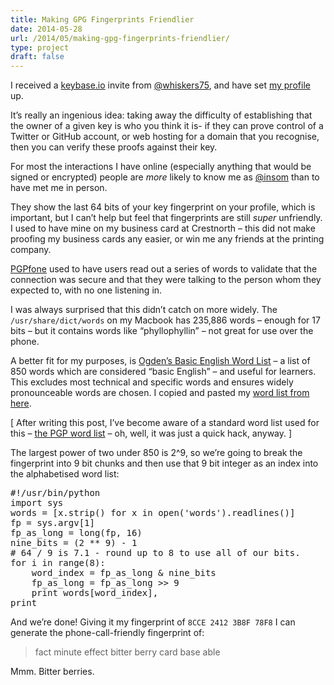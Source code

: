```yaml
---
title: Making GPG Fingerprints Friendlier
date: 2014-05-28
url: /2014/05/making-gpg-fingerprints-friendlier/
type: project
draft: false
---
```

I received a [keybase.io][1] invite from [@whiskers75][2], and have set [my profile][3] up.

It&rsquo;s really an ingenious idea: taking away the difficulty of establishing that the owner of a given key is who you think it is- if they can prove control of a Twitter or GitHub account, or web hosting for a domain that you recognise, then you can verify these proofs against their key.

For most the interactions I have online (especially anything that would be signed or encrypted) people are _more_ likely to know me as [@insom][4] than to have met me in person.

They show the last 64 bits of your key fingerprint on your profile, which is important, but I can&rsquo;t help but feel that fingerprints are still _super_ unfriendly. I used to have mine on my business card at Crestnorth &#8211; this did not make proofing my business cards any easier, or win me any friends at the printing company.

[PGPfone][5] used to have users read out a series of words to validate that the connection was secure and that they were talking to the person whom they expected to, with no one listening in.

I was always surprised that this didn&rsquo;t catch on more widely. The `/usr/share/dict/words` on my Macbook has 235,886 words &#8211; enough for 17 bits &#8211; but it contains words like &ldquo;phyllophyllin&rdquo; &#8211; not great for use over the phone.

A better fit for my purposes, is [Ogden&rsquo;s Basic English Word List][6] &#8211; a list of 850 words which are considered &ldquo;basic English&rdquo; &#8211; and useful for learners. This excludes most technical and specific words and ensures widely pronounceable words are chosen. I copied and pasted my [word list from here][7].

[ After writing this post, I&rsquo;ve become aware of a standard word list used for this &#8211; [the PGP word list][8] &#8211; oh, well, it was just a quick hack, anyway. ]

The largest power of two under 850 is 2^9, so we&rsquo;re going to break the fingerprint into 9 bit chunks and then use that 9 bit integer as an index into the alphabetised word list:

<div class="codehilite">
  <pre><span class="c">#!/usr/bin/python</span>
<span class="kn">import</span> <span class="nn">sys</span>
<span class="n">words</span> <span class="o">=</span> <span class="p">[</span><span class="n">x</span><span class="o">.</span><span class="n">strip</span><span class="p">()</span> <span class="k">for</span> <span class="n">x</span> <span class="ow">in</span> <span class="nb">open</span><span class="p">(</span><span class="s">'words'</span><span class="p">)</span><span class="o">.</span><span class="n">readlines</span><span class="p">()]</span>
<span class="n">fp</span> <span class="o">=</span> <span class="n">sys</span><span class="o">.</span><span class="n">argv</span><span class="p">[</span><span class="mi">1</span><span class="p">]</span>
<span class="n">fp_as_long</span> <span class="o">=</span> <span class="nb">long</span><span class="p">(</span><span class="n">fp</span><span class="p">,</span> <span class="mi">16</span><span class="p">)</span>
<span class="n">nine_bits</span> <span class="o">=</span> <span class="p">(</span><span class="mi">2</span> <span class="o">**</span> <span class="mi">9</span><span class="p">)</span> <span class="o">-</span> <span class="mi">1</span>
<span class="c"># 64 / 9 is 7.1 - round up to 8 to use all of our bits.</span>
<span class="k">for</span> <span class="n">i</span> <span class="ow">in</span> <span class="nb">range</span><span class="p">(</span><span class="mi">8</span><span class="p">):</span>
    <span class="n">word_index</span> <span class="o">=</span> <span class="n">fp_as_long</span> <span class="o">&</span> <span class="n">nine_bits</span>
    <span class="n">fp_as_long</span> <span class="o">=</span> <span class="n">fp_as_long</span> <span class="o">&gt;&gt;</span> <span class="mi">9</span>
    <span class="k">print</span> <span class="n">words</span><span class="p">[</span><span class="n">word_index</span><span class="p">],</span>
<span class="k">print</span>
</pre>
</div>

And we&rsquo;re done! Giving it my fingerprint of `8CCE 2412 3B8F 78F8` I can generate the phone-call-friendly fingerprint of:

> fact minute effect bitter berry card base able 

Mmm. Bitter berries.

 [1]: https://keybase.io/
 [2]: https://twitter.com/whiskers75
 [3]: https://keybase.io/insom
 [4]: https://twitter.com/insom
 [5]: http://en.wikipedia.org/wiki/PGPfone
 [6]: http://www.basic-english.org/
 [7]: http://www.manythings.org/vocabulary/lists/l/words.php?f=ogden
 [8]: http://en.wikipedia.org/wiki/PGP_word_list


